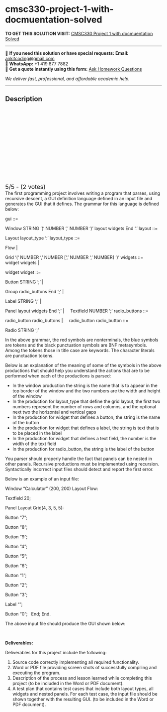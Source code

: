 # cmsc330-project-1-with-docmuentation-solved
**TO GET THIS SOLUTION VISIT:** [CMSC330 Project 1 with docmuentation Solved](https://www.ankitcodinghub.com/product/cmsc330-project-1-solved/)


---

📩 **If you need this solution or have special requests:** **Email:** ankitcoding@gmail.com  
📱 **WhatsApp:** +1 419 877 7882  
📄 **Get a quote instantly using this form:** [Ask Homework Questions](https://www.ankitcodinghub.com/services/ask-homework-questions/)

*We deliver fast, professional, and affordable academic help.*

---

<h2>Description</h2>



<div class="kk-star-ratings kksr-auto kksr-align-center kksr-valign-top" data-payload="{&quot;align&quot;:&quot;center&quot;,&quot;id&quot;:&quot;63808&quot;,&quot;slug&quot;:&quot;default&quot;,&quot;valign&quot;:&quot;top&quot;,&quot;ignore&quot;:&quot;&quot;,&quot;reference&quot;:&quot;auto&quot;,&quot;class&quot;:&quot;&quot;,&quot;count&quot;:&quot;2&quot;,&quot;legendonly&quot;:&quot;&quot;,&quot;readonly&quot;:&quot;&quot;,&quot;score&quot;:&quot;5&quot;,&quot;starsonly&quot;:&quot;&quot;,&quot;best&quot;:&quot;5&quot;,&quot;gap&quot;:&quot;4&quot;,&quot;greet&quot;:&quot;Rate this product&quot;,&quot;legend&quot;:&quot;5\/5 - (2 votes)&quot;,&quot;size&quot;:&quot;24&quot;,&quot;title&quot;:&quot;CMSC330 Project 1 with docmuentation  Solved&quot;,&quot;width&quot;:&quot;138&quot;,&quot;_legend&quot;:&quot;{score}\/{best} - ({count} {votes})&quot;,&quot;font_factor&quot;:&quot;1.25&quot;}">

<div class="kksr-stars">

<div class="kksr-stars-inactive">
            <div class="kksr-star" data-star="1" style="padding-right: 4px">


<div class="kksr-icon" style="width: 24px; height: 24px;"></div>
        </div>
            <div class="kksr-star" data-star="2" style="padding-right: 4px">


<div class="kksr-icon" style="width: 24px; height: 24px;"></div>
        </div>
            <div class="kksr-star" data-star="3" style="padding-right: 4px">


<div class="kksr-icon" style="width: 24px; height: 24px;"></div>
        </div>
            <div class="kksr-star" data-star="4" style="padding-right: 4px">


<div class="kksr-icon" style="width: 24px; height: 24px;"></div>
        </div>
            <div class="kksr-star" data-star="5" style="padding-right: 4px">


<div class="kksr-icon" style="width: 24px; height: 24px;"></div>
        </div>
    </div>

<div class="kksr-stars-active" style="width: 138px;">
            <div class="kksr-star" style="padding-right: 4px">


<div class="kksr-icon" style="width: 24px; height: 24px;"></div>
        </div>
            <div class="kksr-star" style="padding-right: 4px">


<div class="kksr-icon" style="width: 24px; height: 24px;"></div>
        </div>
            <div class="kksr-star" style="padding-right: 4px">


<div class="kksr-icon" style="width: 24px; height: 24px;"></div>
        </div>
            <div class="kksr-star" style="padding-right: 4px">


<div class="kksr-icon" style="width: 24px; height: 24px;"></div>
        </div>
            <div class="kksr-star" style="padding-right: 4px">


<div class="kksr-icon" style="width: 24px; height: 24px;"></div>
        </div>
    </div>
</div>


<div class="kksr-legend" style="font-size: 19.2px;">
            5/5 - (2 votes)    </div>
    </div>
The first programming project involves writing a program that parses, using recursive descent, a GUI definition language defined in an input file and generates the GUI that it defines. The grammar for this language is defined below:

gui ::=

Window STRING ‘(‘ NUMBER ‘,’ NUMBER ‘)’ layout widgets End ‘.’ layout ::=

Layout layout_type ‘:’ layout_type ::=

Flow |

Grid ‘(‘ NUMBER ‘,’ NUMBER [‘,’ NUMBER ‘,’ NUMBER] ‘)’ widgets ::=&nbsp;&nbsp;&nbsp;&nbsp; widget widgets |

widget widget ::=

Button STRING ‘;’ |

Group radio_buttons End ‘;’ |

Label STRING ‘;’ |

Panel layout widgets End ‘;’ |&nbsp;&nbsp;&nbsp;&nbsp; Textfield NUMBER ‘;’ radio_buttons ::=

radio_button radio_buttons |&nbsp;&nbsp;&nbsp;&nbsp; radio_button radio_button ::=

Radio STRING ‘;’

In the above grammar, the red symbols are nonterminals, the blue symbols are tokens and the black punctuation symbols are BNF metasymbols. Among the tokens those in title case are keywords. The character literals are punctuation tokens.

Below is an explanation of the meaning of some of the symbols in the above productions that should help you understand the actions that are to be performed when each of the productions is parsed:

<ul>
<li>In the window production the string is the name that is to appear in the top border of the window and the two numbers are the width and height of the window</li>
<li>In the production for layout_type that define the grid layout, the first two numbers represent the number of rows and columns, and the optional next two the horizontal and vertical gaps</li>
<li>In the production for widget that defines a button, the string is the name of the button</li>
<li>In the production for widget that defines a label, the string is text that is to be placed in the label</li>
<li>In the production for widget that defines a text field, the number is the width of the text field</li>
<li>In the production for radio_button, the string is the label of the button</li>
</ul>
You parser should properly handle the fact that panels can be nested in other panels. Recursive productions must be implemented using recursion. Syntactically incorrect input files should detect and report the first error.

Below is an example of an input file:

Window “Calculator” (200, 200) Layout Flow:

Textfield 20;

Panel Layout Grid(4, 3, 5, 5):

Button “7”;

Button “8”;

Button “9”;

Button “4”;

Button “5”;

Button “6”;

Button “1”;

Button “2”;

Button “3”;

Label “”;

Button “0”;&nbsp;&nbsp; End; End.

The above input file should produce the GUI shown below:

&nbsp;

<strong>Deliverables: </strong>

Deliverables for this project include the following:

<ol>
<li>Source code correctly implementing all required functionality.</li>
<li>Word or PDF file providing screen shots of successfully compiling and executing the program.</li>
<li>Description of the process and lesson learned while completing this project (to be included in the Word or PDF document).</li>
<li>A test plan that contains test cases that include both layout types, all widgets and nested panels. For each test case, the input file should be shown together with the resulting GUI. (to be included in the Word or PDF document).</li>
</ol>
&nbsp;

